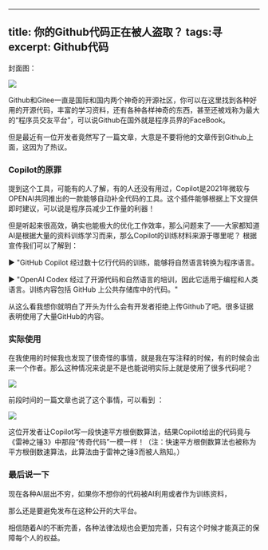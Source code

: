 ---
title: 你的Github代码正在被人盗取？
tags:寻
excerpt: Github代码
------

封面图：

![](https://files.mdnice.com/user/26505/e5a38838-1ef1-49aa-b3af-6b23a2997883.png)

Github和Gitee一直是国际和国内两个神奇的开源社区，你可以在这里找到各种好用的开源代码，丰富的学习资料，还有各种各样神奇的东西，甚至还被戏称为最大的“程序员交友平台”，可以说Github在国外就是程序员界的FaceBook。

但是最近有一位开发者竟然写了一篇文章，大意是不要将他的文章传到Github上面，这因为了热议。

### Copilot的原罪

提到这个工具，可能有的人了解，有的人还没有用过，Copilot是2021年微软与OPENAI共同推出的一款能够自动补全代码的工具。这个插件能够根据上下文提供即时建议，可以说是程序员减少工作量的利器！

但是听起来很高效，确实也能极大的优化工作效率，那么问题来了——大家都知道AI是根据大量的资料训练学习而来，那么Copilot的训练材料来源于哪里呢？
根据宣传我们可以了解到：

▶ "GitHub Copilot 经过数十亿行代码的训练，能够将自然语言转换为程序语言。

▶  "OpenAI Codex 经过了开源代码和自然语言的培训，因此它适用于编程和人类语言。训练内容包括 GitHub 上公共存储库中的代码。"

从这么看我想你就明白了开头为什么会有开发者拒绝上传Github了吧。很多证据表明使用了大量GitHub的内容。

### 实际使用
在我使用的时候我也发现了很奇怪的事情，就是我在写注释的时候，有的时候会出来一个作者。那么这种情况来说是不是也能说明实际上就是使用了很多代码呢？

![](https://files.mdnice.com/user/26505/44f750d5-c958-40ca-b0ce-c53f2844b233.png)

前段时间的一篇文章也说了这个事情，可以看到  ：

![](https://files.mdnice.com/user/26505/a785f671-886d-4d4c-99e2-22fd71f53477.png)

这位开发者让Copilot写一段快速平方根倒数算法，结果Copilot给出的代码竟与《雷神之锤3》中那段“传奇代码”一模一样！（注：快速平方根倒数算法也被称为平方根倒数速算法，此算法由于雷神之锤3而被人熟知。）

### 最后说一下

现在各种AI层出不穷，如果你不想你的代码被AI利用或者作为训练资料，

那么还是要避免发布在这种公开的大平台。

相信随着AI的不断完善，各种法律法规也会更加完善，只有这个时候才能真正的保障每个人的权益。








